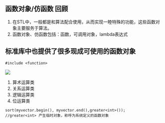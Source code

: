 ## 函数对象/仿函数 回顾
1. 在STL中，一般都是和算法配合使用，从而实现一睦特殊的功能，这些函数对象主要服务于算法。
2. 函数对象、仿函数包括：函数，可调用对象，lambda表达式

## 标准库中也提供了很多现成可使用的函数对象
``` #include <function> ```

![](../img/008.STL可调用对象.png)

1. 算术运算类
2. 关系运算类
3. 逻辑运算类
4. 位运算类

```
sort(myvector.begin(), myvector.end(),greater<int>()); 
//greater<int> 产生临时对象，称呼为系统定义的函数对象
```